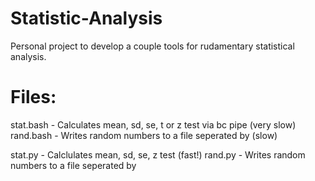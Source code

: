 # Statistic-Analysis
Personal project to develop a couple tools for rudamentary statistical analysis.
# Files:
stat.bash   - Calculates mean, sd, se, t or z test via bc pipe (very slow)
rand.bash  - Writes random numbers to a file seperated by (slow)

stat.py     - Calclulates mean, sd, se, z test (fast!)
rand.py     - Writes random numbers to a file seperated by
